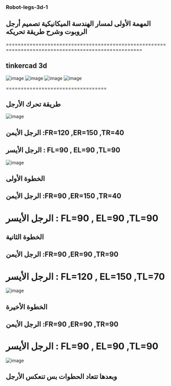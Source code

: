 ### Robot-legs-3d-1
## المهمة الأولى لمسار الهندسة الميكانيكية تصميم أرجل الروبوت وشرح طريقة تحريكه

====================================================================================================
## tinkercad  3d 
![image](https://github.com/user-attachments/assets/aa410081-18ca-4b2d-8ae4-0397e43267b0)
![image](https://github.com/user-attachments/assets/37fbf675-5869-4202-bf1d-8ad97ad34205)
![image](https://github.com/user-attachments/assets/95fc8d15-db73-44a1-80cb-d02384ba8a2b)
![image](https://github.com/user-attachments/assets/5077f9a8-6c18-409e-8d4d-41b7405e75dc)

==================================
## طريقة تحرك الأرجل


![image](https://github.com/user-attachments/assets/f0d4e35b-2ac9-40aa-ac47-723a29c16c1a)
## الرجل الأيمن :FR=120 ,ER=150 ,TR=40
## الرجل الأيسر : FL=90 , EL=90 ,TL=90

![image](https://github.com/user-attachments/assets/20485ac4-4f00-43fa-8333-0a1eb9ba8687)
## الخطوة الأولى
## الرجل الأيمن :FR=90 ,ER=150 ,TR=40
# الرجل الأيسر : FL=90 , EL=90 ,TL=90

## الخطوة الثانية

## الرجل الأيمن :FR=90 ,ER=90 ,TR=90
# الرجل الأيسر : FL=120 , EL=150 ,TL=70

![image](https://github.com/user-attachments/assets/535e1eeb-6f54-4c43-8d49-1ea30b0380f6)
## الخطوة الأخيرة

## الرجل الأيمن :FR=90 ,ER=90 ,TR=90
# الرجل الأيسر : FL=90 , EL=90 ,TL=90

![image](https://github.com/user-attachments/assets/36240c64-5a96-49eb-99d1-e1b4ef6c7352)
## وبعدها تتعاد الحطوات بس تنعكس الأرجل



